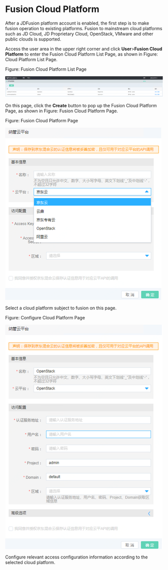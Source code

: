 # Fusion Cloud Platform

After a JDFusion platform account is enabled, the first step is to make fusion operation to existing platforms. Fusion to mainstream cloud platforms such as JD Cloud, JD Proprietary Cloud, OpenStack, VMware and other public clouds is supported.

Access the user area in the upper right corner and click **User**>**Fusion Cloud Platform** to enter the Fusion Cloud Platform List Page, as shown in Figure: Cloud Platform List Page.

Figure: Fusion Cloud Platform List Page

![register-1](../../../../image/JDFusion/register-1.png)

On this page, click the **Create** button to pop up the Fusion Cloud Platform Page, as shown in Figure: Fusion Cloud Platform Page.

Figure: Fusion Cloud Platform Page

![register-2](../../../../image/JDFusion/register-2.png)

Select a cloud platform subject to fusion on this page.

Figure: Configure Cloud Platform Page

![register-3](../../../../image/JDFusion/register-3.png)

Configure relevant access configuration information according to the selected cloud platform.

